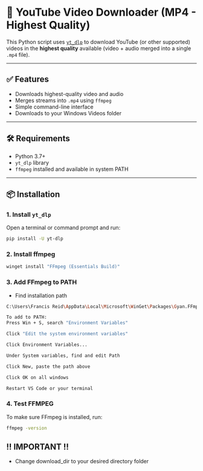 # 🎥 YouTube Video Downloader (MP4 - Highest Quality)

This Python script uses [`yt_dlp`](https://github.com/yt-dlp/yt-dlp) to download YouTube (or other supported) videos in the **highest quality** available (video + audio merged into a single `.mp4` file).

---

## ✅ Features

- Downloads highest-quality video and audio
- Merges streams into `.mp4` using `ffmpeg`
- Simple command-line interface
- Downloads to your Windows Videos folder

---

## 🛠️ Requirements

- Python 3.7+
- `yt_dlp` library
- `ffmpeg` installed and available in system PATH

---

## 📦 Installation

### 1. Install `yt_dlp`

Open a terminal or command prompt and run:

```bash
pip install -U yt-dlp
```

### 2. Install ffmpeg
```bash
winget install "FFmpeg (Essentials Build)"
```

### 3. Add FFmpeg to PATH
- Find installation path 
```bash
C:\Users\Francis Reid\AppData\Local\Microsoft\WinGet\Packages\Gyan.FFmpeg.Essentials_Microsoft.Winget.Source_8wekyb3d8bbwe\ffmpeg-7.1.1-essentials_build\bin

To add to PATH:
Press Win + S, search "Environment Variables"

Click "Edit the system environment variables"

Click Environment Variables...

Under System variables, find and edit Path

Click New, paste the path above

Click OK on all windows

Restart VS Code or your terminal
```

### 4. Test FFMPEG
To make sure FFmpeg is installed, run:
```bash
ffmpeg -version
```

## !! IMPORTANT !!
- Change download_dir to your desired directory folder